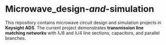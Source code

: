 # Microwave_design-_and_-simulation
This repository contains microwave circuit design and simulation projects in **Keysight ADS**.   The current project demonstrates **transmission line matching networks** with λ/8 and λ/4 line sections, capacitors, and parallel branches.
